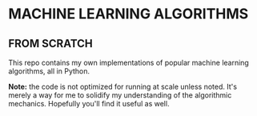 # MACHINE LEARNING ALGORITHMS 
## FROM SCRATCH

This repo contains my own implementations of popular machine learning algorithms, all in Python. 

**Note:** the code is not optimized for running at scale unless noted. It's merely a way for me to solidify my understanding of the algorithmic mechanics. Hopefully you'll find it useful as well.

